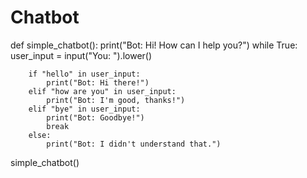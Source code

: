 # Chatbot
def simple_chatbot():
    print("Bot: Hi! How can I help you?")
    while True:
        user_input = input("You: ").lower()
        
        if "hello" in user_input:
            print("Bot: Hi there!")
        elif "how are you" in user_input:
            print("Bot: I'm good, thanks!")
        elif "bye" in user_input:
            print("Bot: Goodbye!")
            break
        else:
            print("Bot: I didn't understand that.")

simple_chatbot()
